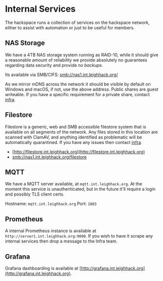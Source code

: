 # Internal Services

The hackspace runs a collection of services on the hackspace network, either to assist with automation or just to be useful for members.

## NAS Storage

We have a 4TB NAS storage system running as RAID-10, while it should give a reasonable amount of reliability we provide absolutely no guarantees regarding data security and provide *no backups*.

Its available via SMB/CIFS: [smb://nas1.int.leighhack.org/](smb://nas1.int.leighhack.org)

As we mirror mDNS across the network it should be visible by default on Windows and macOS, if not, use the above address. Public shares are guest writeable. If you have a specific requirement for a private share, contact [infra](../membership/useful_contacts.md#tech-infrastructure).

## Filestore

Filestore is a generic, web and SMB accessible filestore system that is available on all segments of the network. Any files stored in this location are scanned with ClamAV, and anything identified as problematic will be automatically quarantined. If you have any issues then contact [infra](../membership/useful_contacts.md#tech-infrastructure).

* [http://filestore.int.leighhack.org](http://filestore.int.leighhack.org)
* [smb://nas1.int.leighhack.org/filestore](smb://guest:guest@nas1.int.leighhack.org/filestore)

## MQTT

We have a MQTT server available, at `mqtt.int.leighhack.org`. At the moment this service is unauthenticated, but in the future it'll require a login and possibly TLS client certs.

Hostname: `mqtt.int.leighhack.org`
Port: `1883`

## Prometheus

A internal Prometheus instance is available at `http://server1.int.leighhack.org:9090`. If you wish to have it scrape any internal services then drop a message to the Infra team.

## Grafana

Grafana dashboarding is available at [http://grafana.int.leighhack.org](http://grafana.int.leighhack.org).
